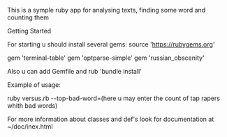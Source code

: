 This is a symple ruby app for analysing texts, finding some word and counting them

Getting Started

For starting u should install several gems: 
source 'https://rubygems.org'

gem 'terminal-table'
gem 'optparse-simple'
gem 'russian_obscenity'

Also u can add Gemfile and rub 'bundle install'

Example of usage:

ruby versus.rb --top-bad-word=(here u may enter the count of tap rapers whith bad words)

For more information about classes and def's look for documentation at ~/doc/inex.html

